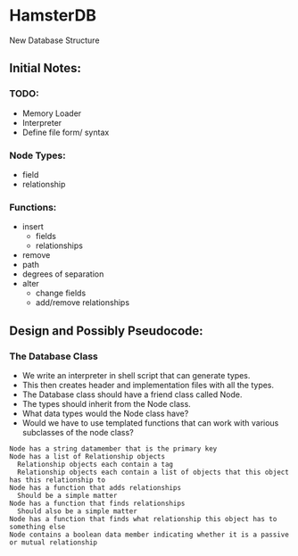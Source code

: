 # HamsterDB
New Database Structure

## Initial Notes:
### TODO:
* Memory Loader
* Interpreter
* Define file form/ syntax

### Node Types:
* field
* relationship

### Functions:
* insert
    * fields
    * relationships
* remove
* path
* degrees of separation
* alter
    * change fields
    * add/remove relationships 

## Design and Possibly Pseudocode:
### The Database Class

* We write an interpreter in shell script that can generate types.
* This then creates header and implementation files with all the types.
* The Database class should have a friend class called Node.
* The types should inherit from the Node class.
* What data types would the Node class have?
* Would we have to use templated functions that can work with various subclasses of the node class?

```
Node has a string datamember that is the primary key
Node has a list of Relationship objects
  Relationship objects each contain a tag
  Relationship objects each contain a list of objects that this object has this relationship to
Node has a function that adds relationships
  Should be a simple matter
Node has a function that finds relationships
  Should also be a simple matter
Node has a function that finds what relationship this object has to something else
Node contains a boolean data member indicating whether it is a passive or mutual relationship
```
